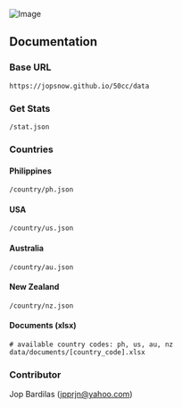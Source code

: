 ![Image](https://i.imgur.com/oLX7LK1.png)
## Documentation

### Base URL
```
https://jopsnow.github.io/50cc/data
```
### Get Stats
```
/stat.json
```
### Countries
#### Philippines
```
/country/ph.json
```
#### USA
```
/country/us.json
```
#### Australia
```
/country/au.json
```
#### New Zealand
```
/country/nz.json
```

#### Documents (xlsx)
```
# available country codes: ph, us, au, nz
data/documents/[country_code].xlsx
```

### Contributor
Jop Bardilas (jpprjn@yahoo.com)

